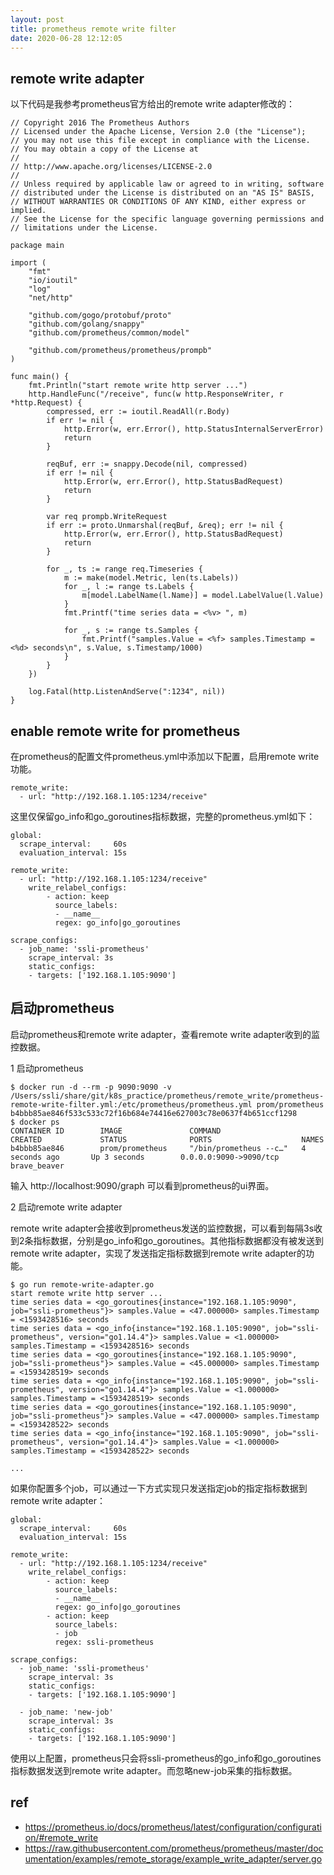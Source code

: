 ```yaml
---
layout: post
title: prometheus remote write filter
date: 2020-06-28 12:12:05
---
```


## remote write adapter

以下代码是我参考prometheus官方给出的remote write adapter修改的：

```golang
// Copyright 2016 The Prometheus Authors
// Licensed under the Apache License, Version 2.0 (the "License");
// you may not use this file except in compliance with the License.
// You may obtain a copy of the License at
//
// http://www.apache.org/licenses/LICENSE-2.0
//
// Unless required by applicable law or agreed to in writing, software
// distributed under the License is distributed on an "AS IS" BASIS,
// WITHOUT WARRANTIES OR CONDITIONS OF ANY KIND, either express or implied.
// See the License for the specific language governing permissions and
// limitations under the License.

package main

import (
	"fmt"
	"io/ioutil"
	"log"
	"net/http"

	"github.com/gogo/protobuf/proto"
	"github.com/golang/snappy"
	"github.com/prometheus/common/model"

	"github.com/prometheus/prometheus/prompb"
)

func main() {
	fmt.Println("start remote write http server ...")
	http.HandleFunc("/receive", func(w http.ResponseWriter, r *http.Request) {
		compressed, err := ioutil.ReadAll(r.Body)
		if err != nil {
			http.Error(w, err.Error(), http.StatusInternalServerError)
			return
		}

		reqBuf, err := snappy.Decode(nil, compressed)
		if err != nil {
			http.Error(w, err.Error(), http.StatusBadRequest)
			return
		}

		var req prompb.WriteRequest
		if err := proto.Unmarshal(reqBuf, &req); err != nil {
			http.Error(w, err.Error(), http.StatusBadRequest)
			return
		}

		for _, ts := range req.Timeseries {
			m := make(model.Metric, len(ts.Labels))
			for _, l := range ts.Labels {
				m[model.LabelName(l.Name)] = model.LabelValue(l.Value)
			}
			fmt.Printf("time series data = <%v> ", m)

			for _, s := range ts.Samples {
				fmt.Printf("samples.Value = <%f> samples.Timestamp = <%d> seconds\n", s.Value, s.Timestamp/1000)
			}
		}
	})

	log.Fatal(http.ListenAndServe(":1234", nil))
}

```

## enable remote write for prometheus

在prometheus的配置文件prometheus.yml中添加以下配置，启用remote write功能。

```
remote_write:
  - url: "http://192.168.1.105:1234/receive"
```

这里仅保留go_info和go_goroutines指标数据，完整的prometheus.yml如下：

```
global:
  scrape_interval:     60s
  evaluation_interval: 15s

remote_write:
  - url: "http://192.168.1.105:1234/receive"
    write_relabel_configs:
        - action: keep
          source_labels:
          - __name__
          regex: go_info|go_goroutines

scrape_configs:
  - job_name: 'ssli-prometheus'
    scrape_interval: 3s
    static_configs:
    - targets: ['192.168.1.105:9090']

```

## 启动prometheus

启动prometheus和remote write adapter，查看remote write adapter收到的监控数据。

1 启动prometheus


```
$ docker run -d --rm -p 9090:9090 -v /Users/ssli/share/git/k8s_practice/prometheus/remote_write/prometheus-remote-write-filter.yml:/etc/prometheus/prometheus.yml prom/prometheus
b4bbb85ae846f533c533c72f16b684e74416e627003c78e0637f4b651ccf1298
$ docker ps
CONTAINER ID        IMAGE               COMMAND                  CREATED             STATUS              PORTS                    NAMES
b4bbb85ae846        prom/prometheus     "/bin/prometheus --c…"   4 seconds ago       Up 3 seconds        0.0.0.0:9090->9090/tcp   brave_beaver
```

输入 http://localhost:9090/graph 可以看到prometheus的ui界面。

2 启动remote write adapter

remote write adapter会接收到prometheus发送的监控数据，可以看到每隔3s收到2条指标数据，分别是go_info和go_goroutines。其他指标数据都没有被发送到remote write adapter，实现了发送指定指标数据到remote write adapter的功能。

```
$ go run remote-write-adapter.go
start remote write http server ...
time series data = <go_goroutines{instance="192.168.1.105:9090", job="ssli-prometheus"}> samples.Value = <47.000000> samples.Timestamp = <1593428516> seconds
time series data = <go_info{instance="192.168.1.105:9090", job="ssli-prometheus", version="go1.14.4"}> samples.Value = <1.000000> samples.Timestamp = <1593428516> seconds
time series data = <go_goroutines{instance="192.168.1.105:9090", job="ssli-prometheus"}> samples.Value = <45.000000> samples.Timestamp = <1593428519> seconds
time series data = <go_info{instance="192.168.1.105:9090", job="ssli-prometheus", version="go1.14.4"}> samples.Value = <1.000000> samples.Timestamp = <1593428519> seconds
time series data = <go_goroutines{instance="192.168.1.105:9090", job="ssli-prometheus"}> samples.Value = <47.000000> samples.Timestamp = <1593428522> seconds
time series data = <go_info{instance="192.168.1.105:9090", job="ssli-prometheus", version="go1.14.4"}> samples.Value = <1.000000> samples.Timestamp = <1593428522> seconds

...
```

如果你配置多个job，可以通过一下方式实现只发送指定job的指定指标数据到remote write adapter：

```
global:
  scrape_interval:     60s
  evaluation_interval: 15s

remote_write:
  - url: "http://192.168.1.105:1234/receive"
    write_relabel_configs:
        - action: keep
          source_labels:
          - __name__
          regex: go_info|go_goroutines
        - action: keep
          source_labels:
          - job
          regex: ssli-prometheus

scrape_configs:
  - job_name: 'ssli-prometheus'
    scrape_interval: 3s
    static_configs:
    - targets: ['192.168.1.105:9090']

  - job_name: 'new-job'
    scrape_interval: 3s
    static_configs:
    - targets: ['192.168.1.105:9090']
```

使用以上配置，prometheus只会将ssli-prometheus的go_info和go_goroutines指标数据发送到remote write adapter。而忽略new-job采集的指标数据。

##  ref

- https://prometheus.io/docs/prometheus/latest/configuration/configuration/#remote_write
- https://raw.githubusercontent.com/prometheus/prometheus/master/documentation/examples/remote_storage/example_write_adapter/server.go
